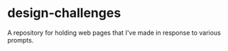 # design-challenges
A repository for holding web pages that I've made in response to various prompts.
